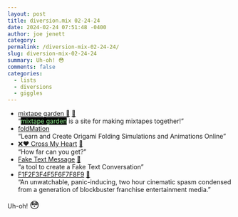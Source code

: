 ```yaml
---
layout: post
title: diversion.mix 02-24-24
date: 2024-02-24 07:51:48 -0400
author: joe jenett
category: 
permalink: /diversion-mix-02-24-24/
slug: diversion-mix-02-24-24
summary: Uh-oh! 😳
comments: false
categories:
  - lists
  - diversions
  - giggles
---
```

<ul class="links">
	<li><a title="mixtape garden" href="https://mixtapegarden.com/">mixtape garden 🌱</a> <a href="https://pinboard.in/u:garrettc">📌</a><br>“<span style="color: lightgreen;background-color:#000;">mixtape garden</span> is a site for making mixtapes together!”</li>
	<li><a title="foldMation" href="https://foldmation.com/">foldMation</a><br>“Learn and Create Origami Folding Simulations and Animations Online”</li>
	<li><a title="❌❤️ Cross My Heart" href="https://killedbyapixel.github.io/TinyCode/games/CrossMyHeart/">❌❤️ Cross My Heart</a> <a href="https://pinboard.in/u:sdellis">📌</a><br>“How far can you get?”</li>
	<li><a title="Fake Text Message | Make Fake Text Conversation" href="https://ifaketextmessage.com/">Fake Text Message</a> <a href="https://pinboard.in/u:cogdog">📌</a><br>“a tool to create a Fake Text Conversation”</li>
	<li><a title="F1F2F3F4F5F6F7F8F9" href="https://f1f2f3f4f5f6f7f8f9.online/">F1F2F3F4F5F6F7F8F9</a> <a href="https://pinboard.in/u:peterkaminski">📌</a><br>“An unwatchable, panic-inducing, two hour cinematic spasm condensed from a generation of blockbuster franchise entertainment media.”</li>
</ul>
<p>Uh-oh! <span style="font-size:1.5em;">😳</span></p>
<a style="display:none;" href="https://brid.gy/publish/mastodon"><small>(cross-posted to mastodon)</small></a>